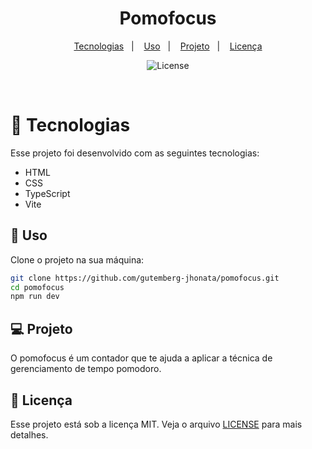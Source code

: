 <h1 align="center">Pomofocus</h1>

<p align="center">
  <a href="#-tecnologias">Tecnologias</a>&nbsp;&nbsp;&nbsp;|&nbsp;&nbsp;&nbsp;
  <a href="#-uso">Uso</a>&nbsp;&nbsp;&nbsp;|&nbsp;&nbsp;&nbsp;
  <a href="#-projeto">Projeto</a>&nbsp;&nbsp;&nbsp;|&nbsp;&nbsp;&nbsp;
  <a href="#-licença">Licença</a>
</p>

<p align="center">
  <img alt="License" src="https://img.shields.io/static/v1?label=license&message=MIT&color=1374ef&labelColor=000000">
</p>

<br>

# 🧪 Tecnologias

Esse projeto foi desenvolvido com as seguintes tecnologias:

- HTML
- CSS
- TypeScript
- Vite

## 🚀 Uso

Clone o projeto na sua máquina:
```bash 
git clone https://github.com/gutemberg-jhonata/pomofocus.git
cd pomofocus
npm run dev
```

## 💻 Projeto

O pomofocus é um contador que te ajuda a aplicar a técnica de gerenciamento de tempo pomodoro.

## :memo: Licença

Esse projeto está sob a licença MIT. Veja o arquivo [LICENSE](.github/LICENSE.md) para mais detalhes.